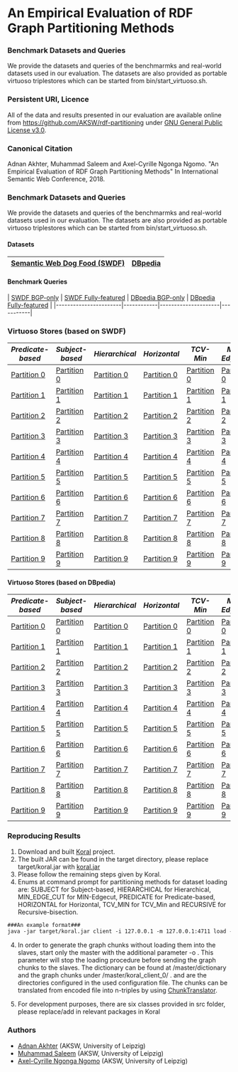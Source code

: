 # An Empirical Evaluation of RDF Graph Partitioning Methods

### Benchmark Datasets and Queries
We provide the datasets and queries of the benchmarmks and real-world datasets used in our evaluation. The datasets are also provided as portable virtuoso triplestores which can be started from bin/start_virtuoso.sh.

### Persistent URI, Licence 
All of the data and results presented in our evaluation are available online from
https://github.com/AKSW/rdf-partitioning under [GNU General Public License v3.0](https://github.com/AKSW/rdf-partitioning/blob/master/LICENSE).

### Canonical Citation
Adnan Akhter, Muhammad Saleem and Axel-Cyrille Ngonga Ngomo. "An Empirical Evaluation of RDF Graph Partitioning Methods" In International Semantic Web Conference, 2018.

### Benchmark Datasets and Queries
We provide the datasets and queries of the benchmarmks and real-world datasets used in our evaluation. The datasets are also provided as portable virtuoso triplestores which can be started from bin/start_virtuoso.sh.


#### Datasets 
| [Semantic Web Dog Food (SWDF)](https://hobbitdata.informatik.uni-leipzig.de/benchmarks-data/datasets-dumps/) | [DBpedia](http://downloads.dbpedia.org/3.5.1/en/) |
|----------------------------|-----------|

#### Benchmark Queries 
| [SWDF BGP-only](https://hobbitdata.informatik.uni-leipzig.de/rdf-partitioning/benchmarkQueries/) | [SWDF Fully-featured](https://hobbitdata.informatik.uni-leipzig.de/rdf-partitioning/benchmarkQueries/) |
 [DBpedia BGP-only](https://hobbitdata.informatik.uni-leipzig.de/rdf-partitioning/benchmarkQueries/) | [DBpedia Fully-featured](https://hobbitdata.informatik.uni-leipzig.de/rdf-partitioning/benchmarkQueries/) |
|-----------------------|------------|---------------------|-----------|

### Virtuoso Stores (based on SWDF)

| *Predicate-based* | *Subject-based* | *Hierarchical* | *Horizontal* | *TCV-Min* | *Min-Edgecut* | *Recursive-bisection* |
| ----------- | ----------- | ----------- | ----------- | ----------- | ----------- | ----------- |
| [Partition 0](https://hobbitdata.informatik.uni-leipzig.de/rdf-partitioning/virtuosoLinuxServers/Predicate-based/SWDF/Partition0/template-virtuoso-7.1-64bit-linux) | [Partition 0](https://hobbitdata.informatik.uni-leipzig.de/rdf-partitioning/virtuosoLinuxServers/Subject-based/SWDF/Partition0/template-virtuoso-7.1-64bit-linux) | [Partition 0](https://hobbitdata.informatik.uni-leipzig.de/rdf-partitioning/virtuosoLinuxServers/Hierarchical/SWDF/Partition0/template-virtuoso-7.1-64bit-linux) | [Partition 0](https://hobbitdata.informatik.uni-leipzig.de/rdf-partitioning/virtuosoLinuxServers/Horizontal/SWDF/Partition0/template-virtuoso-7.1-64bit-linux) | [Partition 0](https://hobbitdata.informatik.uni-leipzig.de/rdf-partitioning/virtuosoLinuxServers/TCV-Min/SWDF/Partition0/template-virtuoso-7.1-64bit-linux) | [Partition 0](https://hobbitdata.informatik.uni-leipzig.de/rdf-partitioning/virtuosoLinuxServers/Min-Edgecut/SWDF/Partition0/template-virtuoso-7.1-64bit-linux) | [Partition 0](https://hobbitdata.informatik.uni-leipzig.de/rdf-partitioning/virtuosoLinuxServers/Recursive-bisection/SWDF/Partition0/template-virtuoso-7.1-64bit-linux) |
| [Partition 1](https://hobbitdata.informatik.uni-leipzig.de/rdf-partitioning/virtuosoLinuxServers/Predicate-based/SWDF/Partition1/template-virtuoso-7.1-64bit-linux) | [Partition 1](https://hobbitdata.informatik.uni-leipzig.de/rdf-partitioning/virtuosoLinuxServers/Subject-based/SWDF/Partition1/template-virtuoso-7.1-64bit-linux) | [Partition 1](https://hobbitdata.informatik.uni-leipzig.de/rdf-partitioning/virtuosoLinuxServers/Hierarchical/SWDF/Partition1/template-virtuoso-7.1-64bit-linux) | [Partition 1](https://hobbitdata.informatik.uni-leipzig.de/rdf-partitioning/virtuosoLinuxServers/Horizontal/SWDF/Partition1/template-virtuoso-7.1-64bit-linux) | [Partition 1](https://hobbitdata.informatik.uni-leipzig.de/rdf-partitioning/virtuosoLinuxServers/TCV-Min/SWDF/Partition1/template-virtuoso-7.1-64bit-linux) | [Partition 1](https://hobbitdata.informatik.uni-leipzig.de/rdf-partitioning/virtuosoLinuxServers/Min-Edgecut/SWDF/Partition1/template-virtuoso-7.1-64bit-linux) | [Partition 1](https://hobbitdata.informatik.uni-leipzig.de/rdf-partitioning/virtuosoLinuxServers/Recursive-bisection/SWDF/Partition1/template-virtuoso-7.1-64bit-linux) |
| [Partition 2](https://hobbitdata.informatik.uni-leipzig.de/rdf-partitioning/virtuosoLinuxServers/Predicate-based/SWDF/Partition2/template-virtuoso-7.1-64bit-linux) | [Partition 2](https://hobbitdata.informatik.uni-leipzig.de/rdf-partitioning/virtuosoLinuxServers/Subject-based/SWDF/Partition2/template-virtuoso-7.1-64bit-linux) | [Partition 2](https://hobbitdata.informatik.uni-leipzig.de/rdf-partitioning/virtuosoLinuxServers/Hierarchical/SWDF/Partition2/template-virtuoso-7.1-64bit-linux) | [Partition 2](https://hobbitdata.informatik.uni-leipzig.de/rdf-partitioning/virtuosoLinuxServers/Horizontal/SWDF/Partition2/template-virtuoso-7.1-64bit-linux) | [Partition 2](https://hobbitdata.informatik.uni-leipzig.de/rdf-partitioning/virtuosoLinuxServers/TCV-Min/SWDF/Partition2/template-virtuoso-7.1-64bit-linux) | [Partition 2](https://hobbitdata.informatik.uni-leipzig.de/rdf-partitioning/virtuosoLinuxServers/Min-Edgecut/SWDF/Partition2/template-virtuoso-7.1-64bit-linux) | [Partition 2](https://hobbitdata.informatik.uni-leipzig.de/rdf-partitioning/virtuosoLinuxServers/Recursive-bisection/SWDF/Partition2/template-virtuoso-7.1-64bit-linux) |
| [Partition 3](https://hobbitdata.informatik.uni-leipzig.de/rdf-partitioning/virtuosoLinuxServers/Predicate-based/SWDF/Partition3/template-virtuoso-7.1-64bit-linux) | [Partition 3](https://hobbitdata.informatik.uni-leipzig.de/rdf-partitioning/virtuosoLinuxServers/Subject-based/SWDF/Partition3/template-virtuoso-7.1-64bit-linux) | [Partition 3](https://hobbitdata.informatik.uni-leipzig.de/rdf-partitioning/virtuosoLinuxServers/Hierarchical/SWDF/Partition3/template-virtuoso-7.1-64bit-linux) | [Partition 3](https://hobbitdata.informatik.uni-leipzig.de/rdf-partitioning/virtuosoLinuxServers/Horizontal/SWDF/Partition3/template-virtuoso-7.1-64bit-linux) | [Partition 3](https://hobbitdata.informatik.uni-leipzig.de/rdf-partitioning/virtuosoLinuxServers/TCV-Min/SWDF/Partition3/template-virtuoso-7.1-64bit-linux) | [Partition 3](https://hobbitdata.informatik.uni-leipzig.de/rdf-partitioning/virtuosoLinuxServers/Min-Edgecut/SWDF/Partition3/template-virtuoso-7.1-64bit-linux) | [Partition 3](https://hobbitdata.informatik.uni-leipzig.de/rdf-partitioning/virtuosoLinuxServers/Recursive-bisection/SWDF/Partition3/template-virtuoso-7.1-64bit-linux) |
| [Partition 4](https://hobbitdata.informatik.uni-leipzig.de/rdf-partitioning/virtuosoLinuxServers/Predicate-based/SWDF/Partition4/template-virtuoso-7.1-64bit-linux) | [Partition 4](https://hobbitdata.informatik.uni-leipzig.de/rdf-partitioning/virtuosoLinuxServers/Subject-based/SWDF/Partition4/template-virtuoso-7.1-64bit-linux) | [Partition 4](https://hobbitdata.informatik.uni-leipzig.de/rdf-partitioning/virtuosoLinuxServers/Hierarchical/SWDF/Partition4/template-virtuoso-7.1-64bit-linux) | [Partition 4](https://hobbitdata.informatik.uni-leipzig.de/rdf-partitioning/virtuosoLinuxServers/Horizontal/SWDF/Partition4/template-virtuoso-7.1-64bit-linux) | [Partition 4](https://hobbitdata.informatik.uni-leipzig.de/rdf-partitioning/virtuosoLinuxServers/TCV-Min/SWDF/Partition4/template-virtuoso-7.1-64bit-linux) | [Partition 4](https://hobbitdata.informatik.uni-leipzig.de/rdf-partitioning/virtuosoLinuxServers/Min-Edgecut/SWDF/Partition4/template-virtuoso-7.1-64bit-linux) | [Partition 4](https://hobbitdata.informatik.uni-leipzig.de/rdf-partitioning/virtuosoLinuxServers/Recursive-bisection/SWDF/Partition4/template-virtuoso-7.1-64bit-linux) |
| [Partition 5](https://hobbitdata.informatik.uni-leipzig.de/rdf-partitioning/virtuosoLinuxServers/Predicate-based/SWDF/Partition5/template-virtuoso-7.1-64bit-linux) | [Partition 5](https://hobbitdata.informatik.uni-leipzig.de/rdf-partitioning/virtuosoLinuxServers/Subject-based/SWDF/Partition5/template-virtuoso-7.1-64bit-linux) | [Partition 5](https://hobbitdata.informatik.uni-leipzig.de/rdf-partitioning/virtuosoLinuxServers/Hierarchical/SWDF/Partition5/template-virtuoso-7.1-64bit-linux) | [Partition 5](https://hobbitdata.informatik.uni-leipzig.de/rdf-partitioning/virtuosoLinuxServers/Horizontal/SWDF/Partition5/template-virtuoso-7.1-64bit-linux) | [Partition 5](https://hobbitdata.informatik.uni-leipzig.de/rdf-partitioning/virtuosoLinuxServers/TCV-Min/SWDF/Partition5/template-virtuoso-7.1-64bit-linux) | [Partition 5](https://hobbitdata.informatik.uni-leipzig.de/rdf-partitioning/virtuosoLinuxServers/Min-Edgecut/SWDF/Partition5/template-virtuoso-7.1-64bit-linux) | [Partition 5](https://hobbitdata.informatik.uni-leipzig.de/rdf-partitioning/virtuosoLinuxServers/Recursive-bisection/SWDF/Partition5/template-virtuoso-7.1-64bit-linux) |
| [Partition 6](https://hobbitdata.informatik.uni-leipzig.de/rdf-partitioning/virtuosoLinuxServers/Predicate-based/SWDF/Partition6/template-virtuoso-7.1-64bit-linux) | [Partition 6](https://hobbitdata.informatik.uni-leipzig.de/rdf-partitioning/virtuosoLinuxServers/Subject-based/SWDF/Partition6/template-virtuoso-7.1-64bit-linux) | [Partition 6](https://hobbitdata.informatik.uni-leipzig.de/rdf-partitioning/virtuosoLinuxServers/Hierarchical/SWDF/Partition6/template-virtuoso-7.1-64bit-linux) | [Partition 6](https://hobbitdata.informatik.uni-leipzig.de/rdf-partitioning/virtuosoLinuxServers/Horizontal/SWDF/Partition6/template-virtuoso-7.1-64bit-linux) | [Partition 6](https://hobbitdata.informatik.uni-leipzig.de/rdf-partitioning/virtuosoLinuxServers/TCV-Min/SWDF/Partition6/template-virtuoso-7.1-64bit-linux) | [Partition 6](https://hobbitdata.informatik.uni-leipzig.de/rdf-partitioning/virtuosoLinuxServers/Min-Edgecut/SWDF/Partition6/template-virtuoso-7.1-64bit-linux) | [Partition 6](https://hobbitdata.informatik.uni-leipzig.de/rdf-partitioning/virtuosoLinuxServers/Recursive-bisection/SWDF/Partition6/template-virtuoso-7.1-64bit-linux) |
| [Partition 7](https://hobbitdata.informatik.uni-leipzig.de/rdf-partitioning/virtuosoLinuxServers/Predicate-based/SWDF/Partition7/template-virtuoso-7.1-64bit-linux) | [Partition 7](https://hobbitdata.informatik.uni-leipzig.de/rdf-partitioning/virtuosoLinuxServers/Subject-based/SWDF/Partition7/template-virtuoso-7.1-64bit-linux) | [Partition 7](https://hobbitdata.informatik.uni-leipzig.de/rdf-partitioning/virtuosoLinuxServers/Hierarchical/SWDF/Partition7/template-virtuoso-7.1-64bit-linux) | [Partition 7](https://hobbitdata.informatik.uni-leipzig.de/rdf-partitioning/virtuosoLinuxServers/Horizontal/SWDF/Partition7/template-virtuoso-7.1-64bit-linux) | [Partition 7](https://hobbitdata.informatik.uni-leipzig.de/rdf-partitioning/virtuosoLinuxServers/TCV-Min/SWDF/Partition7/template-virtuoso-7.1-64bit-linux) | [Partition 7](https://hobbitdata.informatik.uni-leipzig.de/rdf-partitioning/virtuosoLinuxServers/Min-Edgecut/SWDF/Partition7/template-virtuoso-7.1-64bit-linux) | [Partition 7](https://hobbitdata.informatik.uni-leipzig.de/rdf-partitioning/virtuosoLinuxServers/Recursive-bisection/SWDF/Partition7/template-virtuoso-7.1-64bit-linux) |
| [Partition 8](https://hobbitdata.informatik.uni-leipzig.de/rdf-partitioning/virtuosoLinuxServers/Predicate-based/SWDF/Partition8/template-virtuoso-7.1-64bit-linux) | [Partition 8](https://hobbitdata.informatik.uni-leipzig.de/rdf-partitioning/virtuosoLinuxServers/Subject-based/SWDF/Partition8/template-virtuoso-7.1-64bit-linux) | [Partition 8](https://hobbitdata.informatik.uni-leipzig.de/rdf-partitioning/virtuosoLinuxServers/Hierarchical/SWDF/Partition8/template-virtuoso-7.1-64bit-linux) | [Partition 8](https://hobbitdata.informatik.uni-leipzig.de/rdf-partitioning/virtuosoLinuxServers/Horizontal/SWDF/Partition8/template-virtuoso-7.1-64bit-linux) | [Partition 8](https://hobbitdata.informatik.uni-leipzig.de/rdf-partitioning/virtuosoLinuxServers/TCV-Min/SWDF/Partition8/template-virtuoso-7.1-64bit-linux) | [Partition 8](https://hobbitdata.informatik.uni-leipzig.de/rdf-partitioning/virtuosoLinuxServers/Min-Edgecut/SWDF/Partition8/template-virtuoso-7.1-64bit-linux) | [Partition 8](https://hobbitdata.informatik.uni-leipzig.de/rdf-partitioning/virtuosoLinuxServers/Recursive-bisection/SWDF/Partition8/template-virtuoso-7.1-64bit-linux) |
| [Partition 9](https://hobbitdata.informatik.uni-leipzig.de/rdf-partitioning/virtuosoLinuxServers/Predicate-based/SWDF/Partition9/template-virtuoso-7.1-64bit-linux) | [Partition 9](https://hobbitdata.informatik.uni-leipzig.de/rdf-partitioning/virtuosoLinuxServers/Subject-based/SWDF/Partition9/template-virtuoso-7.1-64bit-linux) | [Partition 9](https://hobbitdata.informatik.uni-leipzig.de/rdf-partitioning/virtuosoLinuxServers/Hierarchical/SWDF/Partition9/template-virtuoso-7.1-64bit-linux) | [Partition 9](https://hobbitdata.informatik.uni-leipzig.de/rdf-partitioning/virtuosoLinuxServers/Horizontal/SWDF/Partition9/template-virtuoso-7.1-64bit-linux) | [Partition 9](https://hobbitdata.informatik.uni-leipzig.de/rdf-partitioning/virtuosoLinuxServers/TCV-Min/SWDF/Partition9/template-virtuoso-7.1-64bit-linux) | [Partition 9](https://hobbitdata.informatik.uni-leipzig.de/rdf-partitioning/virtuosoLinuxServers/Min-Edgecut/SWDF/Partition9/template-virtuoso-7.1-64bit-linux) | [Partition 9](https://hobbitdata.informatik.uni-leipzig.de/rdf-partitioning/virtuosoLinuxServers/Recursive-bisection/SWDF/Partition9/template-virtuoso-7.1-64bit-linux) |

#### Virtuoso Stores (based on DBpedia)

| *Predicate-based* | *Subject-based* | *Hierarchical* | *Horizontal* | *TCV-Min* | *Min-Edgecut* | *Recursive-bisection* |
| ----------- | ----------- | ----------- | ----------- | ----------- | ----------- | ----------- |
| [Partition 0](https://hobbitdata.informatik.uni-leipzig.de/rdf-partitioning/virtuosoLinuxServers/Predicate-based/DBpedia/Partition0/template-virtuoso-7.1-64bit-linux) | [Partition 0](https://hobbitdata.informatik.uni-leipzig.de/rdf-partitioning/virtuosoLinuxServers/Subject-based/DBpedia/Partition0/template-virtuoso-7.1-64bit-linux) | [Partition 0](https://hobbitdata.informatik.uni-leipzig.de/rdf-partitioning/virtuosoLinuxServers/Hierarchical/DBpedia/Partition0/template-virtuoso-7.1-64bit-linux) | [Partition 0](https://hobbitdata.informatik.uni-leipzig.de/rdf-partitioning/virtuosoLinuxServers/Horizontal/DBpedia/Partition0/template-virtuoso-7.1-64bit-linux) | [Partition 0](https://hobbitdata.informatik.uni-leipzig.de/rdf-partitioning/virtuosoLinuxServers/TCV-Min/DBpedia/Partition0/template-virtuoso-7.1-64bit-linux) | [Partition 0](https://hobbitdata.informatik.uni-leipzig.de/rdf-partitioning/virtuosoLinuxServers/Min-Edgecut/DBpedia/Partition0/template-virtuoso-7.1-64bit-linux) | [Partition 0](https://hobbitdata.informatik.uni-leipzig.de/rdf-partitioning/virtuosoLinuxServers/Recursive-bisection/DBpedia/Partition0/template-virtuoso-7.1-64bit-linux) |
| [Partition 1](https://hobbitdata.informatik.uni-leipzig.de/rdf-partitioning/virtuosoLinuxServers/Predicate-based/DBpedia/Partition1/template-virtuoso-7.1-64bit-linux) | [Partition 1](https://hobbitdata.informatik.uni-leipzig.de/rdf-partitioning/virtuosoLinuxServers/Subject-based/DBpedia/Partition1/template-virtuoso-7.1-64bit-linux) | [Partition 1](https://hobbitdata.informatik.uni-leipzig.de/rdf-partitioning/virtuosoLinuxServers/Hierarchical/DBpedia/Partition1/template-virtuoso-7.1-64bit-linux) | [Partition 1](https://hobbitdata.informatik.uni-leipzig.de/rdf-partitioning/virtuosoLinuxServers/Horizontal/DBpedia/Partition1/template-virtuoso-7.1-64bit-linux) | [Partition 1](https://hobbitdata.informatik.uni-leipzig.de/rdf-partitioning/virtuosoLinuxServers/TCV-Min/DBpedia/Partition1/template-virtuoso-7.1-64bit-linux) | [Partition 1](https://hobbitdata.informatik.uni-leipzig.de/rdf-partitioning/virtuosoLinuxServers/Min-Edgecut/DBpedia/Partition1/template-virtuoso-7.1-64bit-linux) | [Partition 1](https://hobbitdata.informatik.uni-leipzig.de/rdf-partitioning/virtuosoLinuxServers/Recursive-bisection/DBpedia/Partition1/template-virtuoso-7.1-64bit-linux) |
| [Partition 2](https://hobbitdata.informatik.uni-leipzig.de/rdf-partitioning/virtuosoLinuxServers/Predicate-based/DBpedia/Partition2/template-virtuoso-7.1-64bit-linux) | [Partition 2](https://hobbitdata.informatik.uni-leipzig.de/rdf-partitioning/virtuosoLinuxServers/Subject-based/DBpedia/Partition2/template-virtuoso-7.1-64bit-linux) | [Partition 2](https://hobbitdata.informatik.uni-leipzig.de/rdf-partitioning/virtuosoLinuxServers/Hierarchical/DBpedia/Partition2/template-virtuoso-7.1-64bit-linux) | [Partition 2](https://hobbitdata.informatik.uni-leipzig.de/rdf-partitioning/virtuosoLinuxServers/Horizontal/DBpedia/Partition2/template-virtuoso-7.1-64bit-linux) | [Partition 2](https://hobbitdata.informatik.uni-leipzig.de/rdf-partitioning/virtuosoLinuxServers/TCV-Min/DBpedia/Partition2/template-virtuoso-7.1-64bit-linux) | [Partition 2](https://hobbitdata.informatik.uni-leipzig.de/rdf-partitioning/virtuosoLinuxServers/Min-Edgecut/DBpedia/Partition2/template-virtuoso-7.1-64bit-linux) | [Partition 2](https://hobbitdata.informatik.uni-leipzig.de/rdf-partitioning/virtuosoLinuxServers/Recursive-bisection/DBpedia/Partition2/template-virtuoso-7.1-64bit-linux) |
| [Partition 3](https://hobbitdata.informatik.uni-leipzig.de/rdf-partitioning/virtuosoLinuxServers/Predicate-based/DBpedia/Partition3/template-virtuoso-7.1-64bit-linux) | [Partition 3](https://hobbitdata.informatik.uni-leipzig.de/rdf-partitioning/virtuosoLinuxServers/Subject-based/DBpedia/Partition3/template-virtuoso-7.1-64bit-linux) | [Partition 3](https://hobbitdata.informatik.uni-leipzig.de/rdf-partitioning/virtuosoLinuxServers/Hierarchical/DBpedia/Partition3/template-virtuoso-7.1-64bit-linux) | [Partition 3](https://hobbitdata.informatik.uni-leipzig.de/rdf-partitioning/virtuosoLinuxServers/Horizontal/DBpedia/Partition3/template-virtuoso-7.1-64bit-linux) | [Partition 3](https://hobbitdata.informatik.uni-leipzig.de/rdf-partitioning/virtuosoLinuxServers/TCV-Min/DBpedia/Partition3/template-virtuoso-7.1-64bit-linux) | [Partition 3](https://hobbitdata.informatik.uni-leipzig.de/rdf-partitioning/virtuosoLinuxServers/Min-Edgecut/DBpedia/Partition3/template-virtuoso-7.1-64bit-linux) | [Partition 3](https://hobbitdata.informatik.uni-leipzig.de/rdf-partitioning/virtuosoLinuxServers/Recursive-bisection/DBpedia/Partition3/template-virtuoso-7.1-64bit-linux) |
| [Partition 4](https://hobbitdata.informatik.uni-leipzig.de/rdf-partitioning/virtuosoLinuxServers/Predicate-based/DBpedia/Partition4/template-virtuoso-7.1-64bit-linux) | [Partition 4](https://hobbitdata.informatik.uni-leipzig.de/rdf-partitioning/virtuosoLinuxServers/Subject-based/DBpedia/Partition4/template-virtuoso-7.1-64bit-linux) | [Partition 4](https://hobbitdata.informatik.uni-leipzig.de/rdf-partitioning/virtuosoLinuxServers/Hierarchical/DBpedia/Partition4/template-virtuoso-7.1-64bit-linux) | [Partition 4](https://hobbitdata.informatik.uni-leipzig.de/rdf-partitioning/virtuosoLinuxServers/Horizontal/DBpedia/Partition4/template-virtuoso-7.1-64bit-linux) | [Partition 4](https://hobbitdata.informatik.uni-leipzig.de/rdf-partitioning/virtuosoLinuxServers/TCV-Min/DBpedia/Partition4/template-virtuoso-7.1-64bit-linux) | [Partition 4](https://hobbitdata.informatik.uni-leipzig.de/rdf-partitioning/virtuosoLinuxServers/Min-Edgecut/DBpedia/Partition4/template-virtuoso-7.1-64bit-linux) | [Partition 4](https://hobbitdata.informatik.uni-leipzig.de/rdf-partitioning/virtuosoLinuxServers/Recursive-bisection/DBpedia/Partition4/template-virtuoso-7.1-64bit-linux) |
| [Partition 5](https://hobbitdata.informatik.uni-leipzig.de/rdf-partitioning/virtuosoLinuxServers/Predicate-based/DBpedia/Partition5/template-virtuoso-7.1-64bit-linux) | [Partition 5](https://hobbitdata.informatik.uni-leipzig.de/rdf-partitioning/virtuosoLinuxServers/Subject-based/DBpedia/Partition5/template-virtuoso-7.1-64bit-linux) | [Partition 5](https://hobbitdata.informatik.uni-leipzig.de/rdf-partitioning/virtuosoLinuxServers/Hierarchical/DBpedia/Partition5/template-virtuoso-7.1-64bit-linux) | [Partition 5](https://hobbitdata.informatik.uni-leipzig.de/rdf-partitioning/virtuosoLinuxServers/Horizontal/DBpedia/Partition5/template-virtuoso-7.1-64bit-linux) | [Partition 5](https://hobbitdata.informatik.uni-leipzig.de/rdf-partitioning/virtuosoLinuxServers/TCV-Min/DBpedia/Partition5/template-virtuoso-7.1-64bit-linux) | [Partition 5](https://hobbitdata.informatik.uni-leipzig.de/rdf-partitioning/virtuosoLinuxServers/Min-Edgecut/DBpedia/Partition5/template-virtuoso-7.1-64bit-linux) | [Partition 5](https://hobbitdata.informatik.uni-leipzig.de/rdf-partitioning/virtuosoLinuxServers/Recursive-bisection/DBpedia/Partition5/template-virtuoso-7.1-64bit-linux) |
| [Partition 6](https://hobbitdata.informatik.uni-leipzig.de/rdf-partitioning/virtuosoLinuxServers/Predicate-based/DBpedia/Partition6/template-virtuoso-7.1-64bit-linux) | [Partition 6](https://hobbitdata.informatik.uni-leipzig.de/rdf-partitioning/virtuosoLinuxServers/Subject-based/DBpedia/Partition6/template-virtuoso-7.1-64bit-linux) | [Partition 6](https://hobbitdata.informatik.uni-leipzig.de/rdf-partitioning/virtuosoLinuxServers/Hierarchical/DBpedia/Partition6/template-virtuoso-7.1-64bit-linux) | [Partition 6](https://hobbitdata.informatik.uni-leipzig.de/rdf-partitioning/virtuosoLinuxServers/Horizontal/DBpedia/Partition6/template-virtuoso-7.1-64bit-linux) | [Partition 6](https://hobbitdata.informatik.uni-leipzig.de/rdf-partitioning/virtuosoLinuxServers/TCV-Min/DBpedia/Partition6/template-virtuoso-7.1-64bit-linux) | [Partition 6](https://hobbitdata.informatik.uni-leipzig.de/rdf-partitioning/virtuosoLinuxServers/Min-Edgecut/DBpedia/Partition6/template-virtuoso-7.1-64bit-linux) | [Partition 6](https://hobbitdata.informatik.uni-leipzig.de/rdf-partitioning/virtuosoLinuxServers/Recursive-bisection/DBpedia/Partition6/template-virtuoso-7.1-64bit-linux) |
| [Partition 7](https://hobbitdata.informatik.uni-leipzig.de/rdf-partitioning/virtuosoLinuxServers/Predicate-based/DBpedia/Partition7/template-virtuoso-7.1-64bit-linux) | [Partition 7](https://hobbitdata.informatik.uni-leipzig.de/rdf-partitioning/virtuosoLinuxServers/Subject-based/DBpedia/Partition7/template-virtuoso-7.1-64bit-linux) | [Partition 7](https://hobbitdata.informatik.uni-leipzig.de/rdf-partitioning/virtuosoLinuxServers/Hierarchical/DBpedia/Partition7/template-virtuoso-7.1-64bit-linux) | [Partition 7](https://hobbitdata.informatik.uni-leipzig.de/rdf-partitioning/virtuosoLinuxServers/Horizontal/DBpedia/Partition7/template-virtuoso-7.1-64bit-linux) | [Partition 7](https://hobbitdata.informatik.uni-leipzig.de/rdf-partitioning/virtuosoLinuxServers/TCV-Min/DBpedia/Partition7/template-virtuoso-7.1-64bit-linux) | [Partition 7](https://hobbitdata.informatik.uni-leipzig.de/rdf-partitioning/virtuosoLinuxServers/Min-Edgecut/DBpedia/Partition7/template-virtuoso-7.1-64bit-linux) | [Partition 7](https://hobbitdata.informatik.uni-leipzig.de/rdf-partitioning/virtuosoLinuxServers/Recursive-bisection/DBpedia/Partition7/template-virtuoso-7.1-64bit-linux) |
| [Partition 8](https://hobbitdata.informatik.uni-leipzig.de/rdf-partitioning/virtuosoLinuxServers/Predicate-based/DBpedia/Partition8/template-virtuoso-7.1-64bit-linux) | [Partition 8](https://hobbitdata.informatik.uni-leipzig.de/rdf-partitioning/virtuosoLinuxServers/Subject-based/DBpedia/Partition8/template-virtuoso-7.1-64bit-linux) | [Partition 8](https://hobbitdata.informatik.uni-leipzig.de/rdf-partitioning/virtuosoLinuxServers/Hierarchical/DBpedia/Partition8/template-virtuoso-7.1-64bit-linux) | [Partition 8](https://hobbitdata.informatik.uni-leipzig.de/rdf-partitioning/virtuosoLinuxServers/Horizontal/DBpedia/Partition8/template-virtuoso-7.1-64bit-linux) | [Partition 8](https://hobbitdata.informatik.uni-leipzig.de/rdf-partitioning/virtuosoLinuxServers/TCV-Min/DBpedia/Partition8/template-virtuoso-7.1-64bit-linux) | [Partition 8](https://hobbitdata.informatik.uni-leipzig.de/rdf-partitioning/virtuosoLinuxServers/Min-Edgecut/DBpedia/Partition8/template-virtuoso-7.1-64bit-linux) | [Partition 8](https://hobbitdata.informatik.uni-leipzig.de/rdf-partitioning/virtuosoLinuxServers/Recursive-bisection/DBpedia/Partition8/template-virtuoso-7.1-64bit-linux) |
| [Partition 9](https://hobbitdata.informatik.uni-leipzig.de/rdf-partitioning/virtuosoLinuxServers/Predicate-based/DBpedia/Partition9/template-virtuoso-7.1-64bit-linux) | [Partition 9](https://hobbitdata.informatik.uni-leipzig.de/rdf-partitioning/virtuosoLinuxServers/Subject-based/DBpedia/Partition9/template-virtuoso-7.1-64bit-linux) | [Partition 9](https://hobbitdata.informatik.uni-leipzig.de/rdf-partitioning/virtuosoLinuxServers/Hierarchical/DBpedia/Partition9/template-virtuoso-7.1-64bit-linux) | [Partition 9](https://hobbitdata.informatik.uni-leipzig.de/rdf-partitioning/virtuosoLinuxServers/Horizontal/DBpedia/Partition9/template-virtuoso-7.1-64bit-linux) | [Partition 9](https://hobbitdata.informatik.uni-leipzig.de/rdf-partitioning/virtuosoLinuxServers/TCV-Min/DBpedia/Partition9/template-virtuoso-7.1-64bit-linux) | [Partition 9](https://hobbitdata.informatik.uni-leipzig.de/rdf-partitioning/virtuosoLinuxServers/Min-Edgecut/DBpedia/Partition9/template-virtuoso-7.1-64bit-linux) | [Partition 9](https://hobbitdata.informatik.uni-leipzig.de/rdf-partitioning/virtuosoLinuxServers/Recursive-bisection/DBpedia/Partition9/template-virtuoso-7.1-64bit-linux) |


### Reproducing Results

 1. Download and built [Koral](https://github.com/Institute-Web-Science-and-Technologies/koral) project.
 2. The built JAR can be found in the target directory, please replace target/koral.jar with [koral.jar](https://hobbitdata.informatik.uni-leipzig.de/rdf-partitioning/jars/koral.jar)
 3. Please follow the remaining steps given by Koral.
4. Enums at command prompt for partitioning methods for dataset loading are:
 SUBJECT for Subject-based, HIERARCHICAL for Hierarchical, MIN_EDGE_CUT for MIN-Edgecut, PREDICATE for Predicate-based, HORIZONTAL for     Horizontal, TCV_MIN for TCV_Min and RECURSIVE for Recursive-bisection.
 ```html
 ###An example format###
 java -jar target/koral.jar client -i 127.0.0.1 -m 127.0.0.1:4711 load -c SUBJECT <datasetFile>
```

4. In order to generate the graph chunks without loading them into the slaves, start only the master with the additional parameter -o . This parameter will stop the loading procedure before sending the graph chunks to the slaves. The dictionary can be found at <dataDir>/master/dictionary and the graph chunks under <tmpDir>/master/koral_client_0/ . <dataDir> and <tmpDir> are the directories configured in the used configuration file. The chunks can be translated from encoded file into n-triples by using [ChunkTranslator](https://github.com/Institute-Web-Science-and-Technologies/koral/blob/release/src/main/java/playground/ChunkTranslator.java). 

5. For development purposes, there are six classes provided in src folder, please replace/add in relevant packages in Koral
### Authors 
* [Adnan Akhter](http://dice.cs.uni-paderborn.de/team/profiles/akhter/) (AKSW, University of Leipzig)
* [Muhammad Saleem](https://sites.google.com/site/saleemsweb/) (AKSW, University of Leipzig)
* [Axel-Cyrille Ngonga Ngomo](http://aksw.org/AxelNgonga.html) (AKSW, University of Leipzig)

